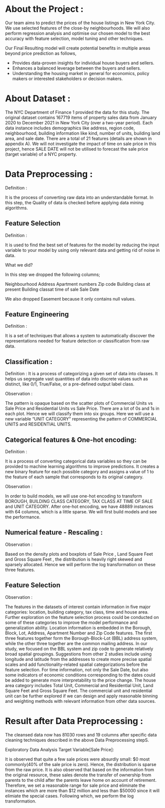 # About the Project : 

Our team aims to predict the prices of the house listings in New York City. 
We use selected features of the close-by neighbourhoods. We will also perform regression analysis and optimise our chosen model to the best accuracy with feature selection, model tuning and other techniques. 

Our Final Resulting model will create potential benefits in multiple areas beyond price prediction as follows,

- Provides data-proven insights for individual house buyers and sellers.
- Enhances a balanced leverage between the buyers and sellers.
- Understanding the housing market in general for economics, policy makers or interested stakeholders or decision makers.

# About Dataset :

The NYC Department of Finance 1 provided the data for this study. 
The original dataset contains 167719 items of property sales data from January 2020 to December 2021 in New York City (over a two-year period). 
Each data instance includes demographics like address, region code, neighbourhood, building information like kind, number of units, building land area, and sale date. 
There are a total of 21 features (details are shown in appendix A). 
We will not investigate the impact of time on sale price in this project, hence SALE DATE will not be utilised to forecast the sale price (target variable) of a NYC property. 


# Data Preprocessing :

Definition : 

It is the process of converting raw data into an understandable format. In this step, the Quality of data is checked before applying data mining algorithms.

## Feature Selection 

Definition : 

It is used to find the best set of features for the model by reducing the input variable to your model by using only relevant data and getting rid of noise in data.

What we did? 

In this step we dropped the following columns;

Neighbourhood 
Address
Apartment numbers
Zip code
Building class at present
Building classat time of sale
Sale Date

We also dropped Easement because it only contains null values.

## Feature Engineering

Definition : 

It is a set of techniques that allows a system to automatically discover the representations needed for feature detection or classification from raw data.

## Classification :

Definition : 
It is a process of categorizing a given set of data into classes. It helps us segregate vast quantities of data into discrete values such as distinct, like 0/1, True/False, or a pre-defined output label class.

Observation :

The pattern is opaque based on the scatter plots of Commercial Units vs Sale Price and Residential Units vs Sale
Price. There are a lot of 0s and 1s in each plot. Hence we will classify them into six
groups. Here we will use a new variable “UNIT CATEGORY” representing the pattern of COMMERCIAL UNITS and RESIDENTIAL UNITS.

## Categorical features & One-hot encoding: 

Definition :

It is a process of converting categorical data variables so they can be provided to machine learning algorithms to improve predictions.
It creates a new binary feature for each possible category and assigns a value of 1 to the feature of each sample that corresponds to its original category.

Observation :

In order to build models, we will use one-hot encoding to transform BOROUGH, BUILDING CLASS CATEGORY, TAX CLASS AT TIME OF SALE and UNIT CATEGORY.
After one-hot encoding, we have 48889 instances with 64 columns, which is a little sparse. We will first
build models and see the performance.

## Numerical feature - Rescaling : 

Observation :

Based on the density plots and boxplots of Sale Price , Land Square Feet and
Gross Square Feet , the distribution is heavily right skewed and sparsely allocated. Hence we will perform
the log transformation on these three features.

## Feature Selection


Observation :

The features in the datasets of interest contain information in five major categories: location, building category, tax class, time and house area. 
Further exploration on the feature selection process could be conducted on some of these categories to improve the model performance and generalization
ability. Location information is embedded in the Borough, Block, Lot, Address, Apartment Number and Zip Code features. The first three features together form the Borough-Block-Lot (BBL) address system,
while the other three together are the common mailing address. In our study, we focused on the BBL system and zip code to generate relatively broad spatial groupings. Suggestions from other 2 studies
include using longitude and latitude from the addresses to create more precise spatial scales and add functionality-related spatial categorizations before the feature selection. For time information, not only
the Sale Date, but also some indicators of economic conditions corresponding to the dates could be added to generate more interpretability to the price change. The house area category includes Total
Unit, Commercial and Residential Unit, Land Square Feet and Gross Square Feet. The commercial unit and residential unit can be further explored if we can design and apply reasonable binning and
weighting methods with relevant information from other data sources.

# Result after Data Preprocessing : 

The cleansed data now has 81030 rows and 19 columns after specific data cleaning techniques described in the above Data Preprocessing stepS.

Exploratory Data Analysis
Target Variable[Sale Price]:

 It is observed that quite a few sale prices were absurdly small: $0 most commonly(40% of the sale price is zero). Hence, the distribution is sparse from the raw price. It is also observed that based on the information from the original resource, these sales denote the transfer of ownership from parents to the child after the parents leave home on account of retirement. Therefore, we set a reasonable range for sale price and eliminate the instances which are more than $12 million and less than $50000 since it will elimiate the special cases. Following which, we perform the log transformation. 

